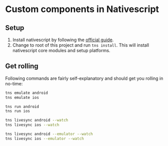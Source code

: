 # Custom components in Nativescript

## Setup
1. Install nativescript by following the [official guide](http://docs.nativescript.org/start/ns-setup-os-x).
2. Change to root of this project and run `tns install`. This will install nativescript core modules and setup platforms.

## Get rolling
Following commands are fairly self-explanatory and should get you rolling in no-time:

```bash
tns emulate android
tns emulate ios

tns run android
tns run ios

tns livesync android --watch
tns livesync ios --watch

tns livesync android --emulator --watch
tns livesync ios --emulator --watch
```
